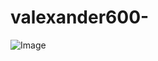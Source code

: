 # valexander600-

![Image](https://github.com/user-attachments/assets/b1ea01c9-7c2f-4ef7-8699-3c72bfbf87c3)

